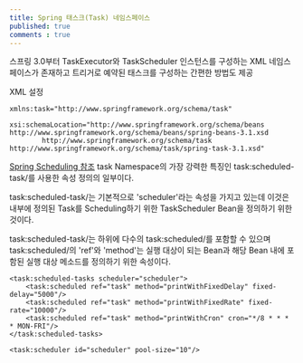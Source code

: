 ```yaml
---
title: Spring 태스크(Task) 네임스페이스
published: true
comments : true
---
```



스프링 3.0부터 TaskExecutor와 TaskScheduler 인스턴스를 구성하는 XML 네임스페이스가 존재하고 트리거로 예약된 태스크를 구성하는 간편한 방법도 제공

XML 설정

```
xmlns:task="http://www.springframework.org/schema/task"
```

```
xsi:schemaLocation="http://www.springframework.org/schema/beans http://www.springframework.org/schema/beans/spring-beans-3.1.xsd
        http://www.springframework.org/schema/task http://www.springframework.org/schema/task/spring-task-3.1.xsd"
```

[Spring Scheduling 참조](http://dev.anyframejava.org/docs/anyframe/plugin/scheduling/4.5.2/reference/html/ch02.html) task Namespace의 가장 강력한 특징인 task:scheduled-task/를 사용한 속성 정의의 일부이다.

task:scheduled-task/는 기본적으로 'scheduler'라는 속성을 가지고 있는데 이것은 내부에 정의된 Task를 Scheduling하기 위한 TaskScheduler Bean을 정의하기 위한 것이다.

task:scheduled-task/는 하위에 다수의 task:scheduled/를 포함할 수 있으며 task:scheduled/의 'ref'와 'method'는 실행 대상이 되는 Bean과 해당 Bean 내에 포함된 실행 대상 메소드를 정의하기 위한 속성이다.

```
<task:scheduled-tasks scheduler="scheduler">
    <task:scheduled ref="task" method="printWithFixedDelay" fixed-delay="5000"/>
    <task:scheduled ref="task" method="printWithFixedRate" fixed-rate="10000"/>
    <task:scheduled ref="task" method="printWithCron" cron="*/8 * * * * MON-FRI"/>
</task:scheduled-tasks>

<task:scheduler id="scheduler" pool-size="10"/>
```
